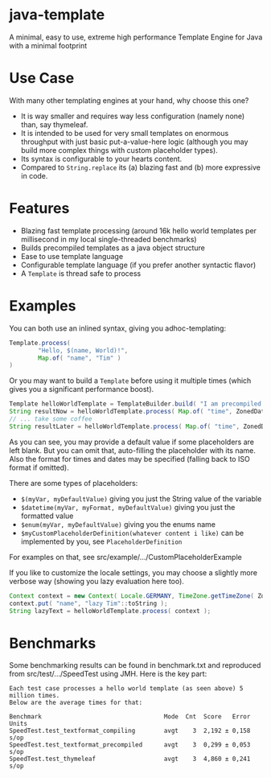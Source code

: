 # java-template
A minimal, easy to use, extreme high performance Template Engine for Java with a minimal footprint

# Use Case
With many other templating engines at your hand, why choose this one? 
- It is way smaller and requires way less configuration (namely none) than, say thymeleaf.
- It is intended to be used for very small templates on enormous throughput with just basic put-a-value-here logic (although you may build more complex things with custom placeholder types).
- Its syntax is configurable to your hearts content.
- Compared to `String.replace` its (a) blazing fast and (b) more expressive in code.

# Features
- Blazing fast template processing (around 16k hello world templates per millisecond in my local single-threaded benchmarks)
- Builds precompiled templates as a java object structure
- Ease to use template language
- Configurable template language (if you prefer another syntactic flavor)
- A `Template` is thread safe to process

# Examples
You can both use an inlined syntax, giving you adhoc-templating:
```java
Template.process( 
        "Hello, $(name, World)!", 
        Map.of( "name", "Tim" )
)
```

Or you may want to build a `Template` before using it multiple times (which gives you a significant performance boost).
```java
Template helloWorldTemplate = TemplateBuilder.build( "I am precompiled but executed at $datetime(time, yyyy-MM-dd, some unknown time)!" );
String resultNow = helloWorldTemplate.process( Map.of( "time", ZonedDateTime.now() ) );
// ... take some coffee
String resultLater = helloWorldTemplate.process( Map.of( "time", ZonedDateTime.now() ) );
```
As you can see, you may provide a default value if some placeholders are left blank. 
But you can omit that, auto-filling the placeholder with its name.
Also the format for times and dates may be specified (falling back to ISO format if omitted).

There are some types of placeholders:
- `$(myVar, myDefaultValue)` giving you just the String value of the variable
- `$datetime(myVar, myFormat, myDefaultValue)` giving you just the formatted value
- `$enum(myVar, myDefaultValue)` giving you the enums name
- `$myCustomPlaceholderDefinition(whatever content i like)` can be implemented by you, see `PlaceholderDefinition`

For examples on that, see src/example/.../CustomPlaceholderExample

If you like to customize the locale settings, you may choose a slightly more verbose way (showing you lazy evaluation here too).
```java
Context context = new Context( Locale.GERMANY, TimeZone.getTimeZone( ZoneId.of( "Europe/Berlin" ) ) );
context.put( "name", "lazy Tim"::toString );
String lazyText = helloWorldTemplate.process( context );
```

# Benchmarks
Some benchmarking results can be found in benchmark.txt and reproduced from src/test/.../SpeedTest using JMH.
Here is the key part:
```
Each test case processes a hello world template (as seen above) 5 million times.
Below are the average times for that:

Benchmark                                  Mode  Cnt  Score   Error  Units
SpeedTest.test_textformat_compiling        avgt    3  2,192 ± 0,158   s/op
SpeedTest.test_textformat_precompiled      avgt    3  0,299 ± 0,053   s/op
SpeedTest.test_thymeleaf                   avgt    3  4,860 ± 0,241   s/op
```
